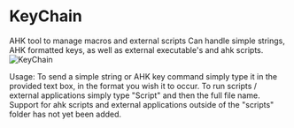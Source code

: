 # KeyChain
AHK tool to manage macros and external scripts
Can handle simple strings, AHK formatted keys, as well as external executable's and ahk scripts.
![KeyChain](https://user-images.githubusercontent.com/32394719/177990797-a9f4d985-8c1d-4832-9abb-a2638739bdbd.PNG)


Usage:
To send a simple string or AHK key command simply type it in the provided text box, in the format you wish it to occur.
To run scripts / external applications simply type "Script" and then the full file name.
  Support for ahk scripts and external applications outside of the "scripts" folder has not yet been added.
